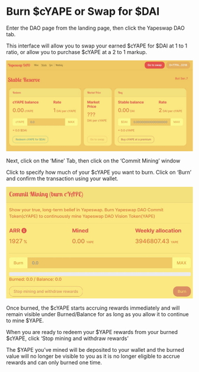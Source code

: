 # Burn $cYAPE or Swap for $DAI

Enter the DAO page from the landing page, then click the Yapeswap DAO tab.

This interface will allow you to swap your earned $cYAPE for $DAI at 1 to 1 ratio, or allow you to purchase $cYAPE at a 2 to 1 markup.

![](../../.gitbook/assets/0%20%283%29.jpeg)

Next, click on the ‘Mine’ Tab, then click on the ‘Commit Mining’ window

Click to specify how much of your $cYAPE you want to burn. Click on ‘Burn’ and confirm the transaction using your wallet.

![](../../.gitbook/assets/2%20%282%29.jpeg)

Once burned, the $cYAPE starts accruing rewards immediately and will remain visible under Burned/Balance for as long as you allow it to continue to mine $YAPE.

When you are ready to redeem your $YAPE rewards from your burned $cYAPE, click ‘Stop mining and withdraw rewards’

The $YAPE you’ve mined will be deposited to your wallet and the burned value will no longer be visible to you as it is no longer eligible to accrue rewards and can only burned one time.

